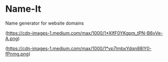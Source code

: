 # Name-It
Name generator for website domains

(https://cdn-images-1.medium.com/max/1000/1*XIfF0YKgpm_tPN-B6vVe-A.png)

(https://cdn-images-1.medium.com/max/1000/1*vp7lmbxYdqn88lY0-fPnmg.png)
